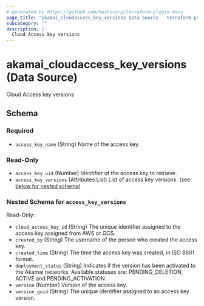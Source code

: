 ```yaml
---
# generated by https://github.com/hashicorp/terraform-plugin-docs
page_title: "akamai_cloudaccess_key_versions Data Source - terraform-provider-akamai"
subcategory: ""
description: |-
  Cloud Access key versions
---
```


# akamai_cloudaccess_key_versions (Data Source)

Cloud Access key versions



<!-- schema generated by tfplugindocs -->
## Schema

### Required

- `access_key_name` (String) Name of the access key.

### Read-Only

- `access_key_uid` (Number) Identifier of the access key to retrieve.
- `access_key_versions` (Attributes List) List of access key versions. (see [below for nested schema](#nestedatt--access_key_versions))

<a id="nestedatt--access_key_versions"></a>
### Nested Schema for `access_key_versions`

Read-Only:

- `cloud_access_key_id` (String) The unique identifier assigned to the access key assigned from AWS or GCS.
- `created_by` (String) The username of the person who created the access key.
- `created_time` (String) The time the access key was created, in ISO 8601 format.
- `deployment_status` (String) Indicates if the version has been activated to the Akamai networks. Available statuses are: PENDING_DELETION, ACTIVE and PENDING_ACTIVATION.
- `version` (Number) Version of the access key.
- `version_guid` (String) The unique identifier assigned to an access key version.
